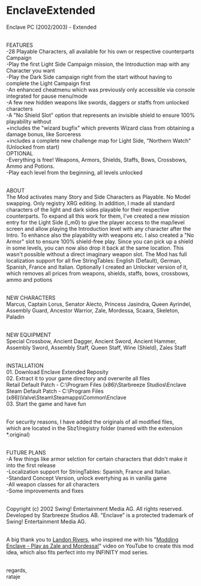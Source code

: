 # EnclaveExtended
Enclave PC (2002/2003) - Extended

<br>FEATURES
<br>-28 Playable Characters, all available for his own or respective counterparts Campaign
<br>-Play the first Light Side Campaign mission, the Introduction map with any Character you want
<br>-Play the Dark Side campaign right from the start without having to complete the Light Campaign first
<br>-An enhanced cheatmenu which was previously only accessible via console integrated for pause menu/mode
<br>-A few new hidden weapons like swords, daggers or staffs from unlocked characters
<br>-A "No Shield Slot" option that represents an invisible shield to ensure 100% playability without
<br>+includes the "wizard bugfix" which prevents Wizard class from obtaining a damage bonus, like Sorceress
<br>+includes a complete new challenge map for Light Side, "Northern Watch" (Unlocked from start)
<br>OPTIONAL
<br>-Everything is free! Weapons, Armors, Shields, Staffs, Bows, Crossbows, Ammo and Potions.
<br>-Play each level from the beginning, all levels unlocked

<br>ABOUT
<br>The Mod activates many Story and Side Characters as Playable. No Model swapping. Only registry XRG editing. In addition, I made all standard characters of the light and dark sides playable for their respective counterparts. To expand all this work for them, I've created a new mission entry for the Light Side (l_m0) to give the player access to the map/level screen and allow playing the Introduction level with any character after the Intro. To enhance also the playability with weapons etc. I also created a "No Armor" slot to ensure 100% shield-free play. Since you can pick up a shield in some levels, you can now also drop it back at the same location. This wasn't possible without a direct imaginary weapon slot. The Mod has full localization support for all five StringTables: English (Default), German, Spanish, France and Italian. Optionally I created an Unlocker version of it, which removes all prices from weapons, shields, staffs, bows, crossbows, ammo and potions

<br>NEW CHARACTERS
<br>Marcus, Captain Lorus, Senator Alecto, Princess Jasindra, Queen Ayrindel, Assembly Guard, Ancestor Warrior, Zale, Mordessa, Scaara, Skeleton, Paladin

<br>NEW EQUIPMENT
<br>Special Crossbow, Ancient Dagger, Ancient Sword, Ancient Hammer, Assembly Sword, Assembly Staff, Queen Staff, Wine (Shield), Zales Staff

<br>INSTALLATION
<br>01. Download Enclave Extended Reposity
<br>02. Extract it to your game directory and overwrite all files
<br>Retail Default Patch - C:\Program Files (x86)\Starbreeze Studios\Enclave
<br>Steam Default Patch - C:\Program Files (x86)\Valve\Steam\Steamapps\Common\Enclave
<br>03. Start the game and have fun

<br>For security reasons, I have added the originals of all modified files,
<br>which are located in the Sbz1/registry folder (named with the extension *.original)

<br>FUTURE PLANS
<br>-A few things like armor selction for certain characters that didn't make it into the first release
<br>-Localization support for StringTables: Spanish, France and Italian.
<br>-Standard Concept Version, unlock evertyhing as in vanilla game
<br>-All weapon classes for all characters
<br>-Some improvements and fixes

<br>Copyright (c) 2002 Swing! Entertainment Media AG. All rights reserved. 
<br>Developed by Starbreeze Studios AB. "Enclave" is a protected trademark of Swing!
Entertainment Media AG.

<br>A big thank you to [Landon Rivers](https://github.com/landonrivers), who inspired me with his "[Modding Enclave - Play as Zale and Mordessa!](https://www.youtube.com/watch?v=Q5MVluRYvf8)" video on
YouTube to create this mod idea, which also fits perfect into my INFINITY mod series.

<br>regards,
<br>rataje 
